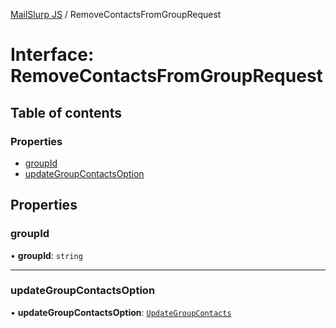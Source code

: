 [MailSlurp JS](../README.md) / RemoveContactsFromGroupRequest

# Interface: RemoveContactsFromGroupRequest

## Table of contents

### Properties

- [groupId](RemoveContactsFromGroupRequest.md#groupid)
- [updateGroupContactsOption](RemoveContactsFromGroupRequest.md#updategroupcontactsoption)

## Properties

### groupId

• **groupId**: `string`

___

### updateGroupContactsOption

• **updateGroupContactsOption**: [`UpdateGroupContacts`](UpdateGroupContacts.md)
